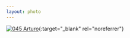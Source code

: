 ```yaml
---
layout: photo
---
```


[![045 Arturo](https://c1.staticflickr.com/1/417/20329800522_3cb0484d99_b.jpg)](https://www.flickr.com/photos/131440297@N08/20329800522/){:target="_blank" rel="noreferrer"}
